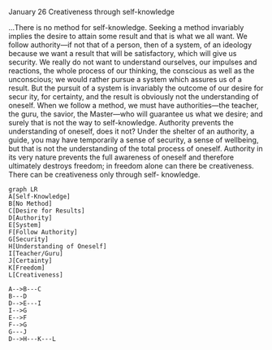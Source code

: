 January 26
Creativeness through self-knowledge

...There is no method for self-knowledge. Seeking a method invariably implies the desire to attain some result and that is what we all want. We follow authority—if not that of a person, then of a system, of an ideology because we want a result that will be satisfactory, which will give us security. We really do not want to understand ourselves, our impulses and reactions, the whole process of our thinking, the conscious as well as the unconscious; we would rather pursue a system which assures us of a result. But the pursuit of a system is invariably the outcome of our desire for secur ity, for certainty, and the result is obviously not the understanding of oneself. When we follow a method, we must have authorities—the teacher, the guru, the savior, the Master—who will guarantee us what we desire; and surely that is not the way to self-knowledge.
Authority prevents the understanding of oneself, does it not? Under the shelter of an authority, a guide, you may have temporarily a sense of security, a sense of wellbeing, but that is not the understanding of the total process of oneself. Authority in its very nature prevents the full awareness of oneself and therefore ultimately destroys freedom; in freedom alone can there be creativeness. There can be creativeness only through self- knowledge.

```mermaid
graph LR
A[Self-Knowledge]
B[No Method]
C[Desire for Results]
D[Authority]
E[System]
F[Follow Authority]
G[Security]
H[Understanding of Oneself]
I[Teacher/Guru]
J[Certainty]
K[Freedom]
L[Creativeness]

A-->B---C
B---D
D-->E---I
I-->G
E-->F
F-->G
G---J
D-->H---K---L
```